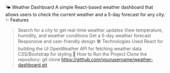 🌤 Weather Dashboard
A simple React-based weather dashboard that allows users to check the current weather and a 5-day forecast for any city.
✨ Features
> Search for a city to get real-time weather updates
> View temperature, humidity, and weather conditions
> Get a 5-day weather forecast
> Responsive and user-friendly design
🛠 Technologies Used
> React for building the UI
> OpenWeather API for fetching weather data
> CSS/Bootstrap for styling
🚀 How to Run the Project
Clone the repository:
git clone https://github.com/yourusername/weather-dashboard.git
